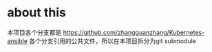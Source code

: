 # about this
本项目各个分支都是 https://github.com/zhangguanzhang/Kubernetes-ansible 各个分支引用的公共文件，所以在本项目拆分为git submodule

